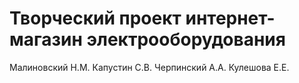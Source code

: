 # Творческий проект интернет-магазин электрооборудования

Малиновский Н.М.
Капустин С.В.
Черпинский А.А.
Кулешова Е.Е.
